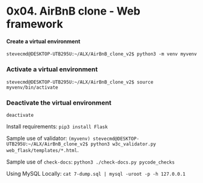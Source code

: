 # 0x04. AirBnB clone - Web framework

#### Create a virtual environment
`stevecmd@DESKTOP-UTB295U:~/ALX/AirBnB_clone_v2$ python3 -m venv myvenv`
### Activate a virtual environment
`stevecmd@DESKTOP-UTB295U:~/ALX/AirBnB_clone_v2$ source myvenv/bin/activate`
### Deactivate the virtual environment
`deactivate`

Install requirements:
`pip3 install Flask`

Sample use of validator:
`(myvenv) stevecmd@DESKTOP-UTB295U:~/ALX/AirBnB_clone_v2$ python3 w3c_validator.py web_flask/templates/*.html`.

Sample use of `check-docs`:
`python3 ./check-docs.py pycode_checks`<br />

Using MySQL Locally:
`cat 7-dump.sql | mysql -uroot -p -h 127.0.0.1`